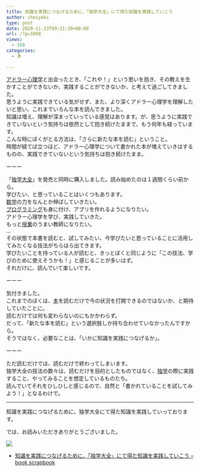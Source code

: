 ```yaml
---
title: 知識を実践につなげるために、「独学大全」にて得た知識を実践していこう
author: choiyaki
type: post
date: 2020-11-23T09:21:20+00:00
url: /?p=1098
views:
  - 358
categories:
  - 本

---
```

[アドラー心理学][1]と出会ったとき、「これや！」という思いを抱き、その教えを生かすことができないか、実践することができないか、と考えて過ごしてきました。  
思うように実践できている気がせず、また、より深くアドラー心理学を理解したいと思い、これまでいろんな本を読んできました。  
知識は増え、理解が深まっていっている感覚はあります。が、思うように実践できていないという気持ちは依然として抱き続けたままで、もう何年も経っています。  
こんな時にぼくがとる方法は、「さらに新たな本を読む」ということ。  
時間が経てば立つほど、アドラー心理学について書かれた本が増えていきはするものの、実践できていないという気持ちは抱き続けたまま。

ーーー

「[独学大全][2]」を発売と同時に購入しました。読み始めたのは１週間くらい前から。  
学びたい、と思っていることはいくつもあります。  
[数学][3]の力をなんとか伸ばしていきたい。  
[プログラミング][4]も身に付け、アプリを作れるようになりたい。  
アドラー心理学を学び、実践していきた。  
もっと[授業][5]のうまい教師になりたい。  
…  
その状態で本書を読むと、試してみたい、今学びたいと思っていることに活用してみたくなる技法がちらほら出てきます。  
学びたいことを持っている人が読むと、きっとぼくと同じように「この技法、学びのために使えそうかも！」と感じることが多いはず。  
それだけに、読んでいて楽しいです。

ーーー

気付きました。  
これまでのぼくは、[本][6]を読むだけで今の状況を打開できるのではないか、と期待していたことに。  
読むだけでは何も変わらないのにもかかわらず。  
だって、「新たな本を読む」という選択肢しか持ち合わせていなかったんですから。  
そうではなく、必要なことは、「いかに知識を実践につなげるか」。

ーーー

ただ読むだけでは、読むだけで終わってしまいます。  
独学大全の技法の数々は、読むだけを目的としたものではなく、[独学][7]の際に実践すること、やってみることを想定しているものたち。  
読んでいてそれをひしひしと感じるので、自然と「書かれていることを試してみよう！」となるわけで。

* * *

知識を実践につなげるために、独学大全にて得た知識を実践していっております。

では、お読みいただきありがとうございました。

<a target="_blank" href="https://www.amazon.co.jp/gp/product/B08DR7YL5J/ref=as_li_tl?ie=UTF8&camp=247&creative=1211&creativeASIN=B08DR7YL5J&linkCode=as2&tag=choiyaki81-22&linkId=e50eaec14113d635d9f66c669878bf4b" rel="noopener noreferrer"><img border="0" src="//ws-fe.amazon-adsystem.com/widgets/q?_encoding=UTF8&MarketPlace=JP&ASIN=B08DR7YL5J&ServiceVersion=20070822&ID=AsinImage&WS=1&Format=_SL250_&tag=choiyaki81-22" /></a><img loading="lazy" src="//ir-jp.amazon-adsystem.com/e/ir?t=choiyaki81-22&l=am2&o=9&a=B08DR7YL5J" width="1" height="1" border="0" alt="" style="border:none !important; margin:0px !important;" />

  * [知識を実践につなげるために、「独学大全」にて得た知識を実践していこう &#8211; book scrapbook][8]

 [1]: https://scrapbox.io/choiyaki-hondana/%E3%82%A2%E3%83%89%E3%83%A9%E3%83%BC%E5%BF%83%E7%90%86%E5%AD%A6
 [2]: https://scrapbox.io/choiyaki-hondana/%E7%8B%AC%E5%AD%A6%E5%A4%A7%E5%85%A8
 [3]: https://scrapbox.io/choiyaki-hondana/%E6%95%B0%E5%AD%A6
 [4]: https://scrapbox.io/choiyaki-hondana/%E3%83%97%E3%83%AD%E3%82%B0%E3%83%A9%E3%83%9F%E3%83%B3%E3%82%B0
 [5]: https://scrapbox.io/choiyaki-hondana/%E6%8E%88%E6%A5%AD
 [6]: https://scrapbox.io/choiyaki-hondana/%E6%9C%AC
 [7]: https://scrapbox.io/choiyaki-hondana/%E7%8B%AC%E5%AD%A6
 [8]: https://scrapbox.io/choiyaki-hondana/%E7%9F%A5%E8%AD%98%E3%82%92%E5%AE%9F%E8%B7%B5%E3%81%AB%E3%81%A4%E3%81%AA%E3%81%92%E3%82%8B%E3%81%9F%E3%82%81%E3%81%AB%E3%80%81%E3%80%8C%E7%8B%AC%E5%AD%A6%E5%A4%A7%E5%85%A8%E3%80%8D%E3%81%AB%E3%81%A6%E5%BE%97%E3%81%9F%E7%9F%A5%E8%AD%98%E3%82%92%E5%AE%9F%E8%B7%B5%E3%81%97%E3%81%A6%E3%81%84%E3%81%93%E3%81%86